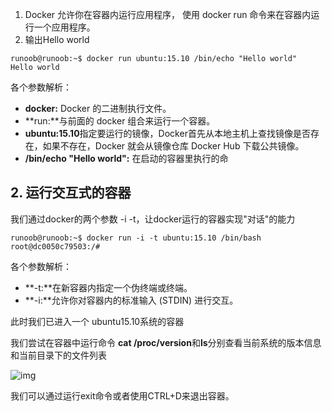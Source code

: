 1. Docker 允许你在容器内运行应用程序， 使用 docker run 命令来在容器内运行一个应用程序。
2. 输出Hello world

```
runoob@runoob:~$ docker run ubuntu:15.10 /bin/echo "Hello world"
Hello world
```

各个参数解析：

- **docker:** Docker 的二进制执行文件。
- **run:**与前面的 docker 组合来运行一个容器。
- **ubuntu:15.10**指定要运行的镜像，Docker首先从本地主机上查找镜像是否存在，如果不存在，Docker 就会从镜像仓库 Docker Hub 下载公共镜像。
- **/bin/echo "Hello world":** 在启动的容器里执行的命

## 2. 运行交互式的容器

我们通过docker的两个参数 -i -t，让docker运行的容器实现"对话"的能力

```
runoob@runoob:~$ docker run -i -t ubuntu:15.10 /bin/bash
root@dc0050c79503:/#
```

各个参数解析：

- **-t:**在新容器内指定一个伪终端或终端。
- **-i:**允许你对容器内的标准输入 (STDIN) 进行交互。

此时我们已进入一个 ubuntu15.10系统的容器

我们尝试在容器中运行命令 **cat /proc/version**和**ls**分别查看当前系统的版本信息和当前目录下的文件列表

![img](https://www.runoob.com/wp-content/uploads/2016/05/docker20.png)

我们可以通过运行exit命令或者使用CTRL+D来退出容器。